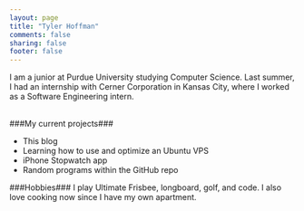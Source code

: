 ```yaml
---
layout: page
title: "Tyler Hoffman"
comments: false
sharing: false
footer: false
---
```


I am a junior at Purdue University studying Computer Science. Last summer, I had an internship with Cerner Corporation in Kansas City, where I worked as a Software Engineering intern. 

<br>
###My current projects###

- This blog
- Learning how to use and optimize an Ubuntu VPS
- iPhone Stopwatch app
- Random programs within the GitHub repo

###Hobbies###
I play Ultimate Frisbee, longboard, golf, and code. I also love cooking now since I have my own apartment. 